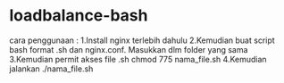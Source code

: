 # loadbalance-bash

cara penggunaan :
1.Install nginx terlebih dahulu
2.Kemudian buat script bash format .sh dan nginx.conf. Masukkan dlm folder yang sama
3.Kemudian permit akses file .sh
		chmod 775 nama_file.sh
4.Kemudian jalankan ./nama_file.sh
